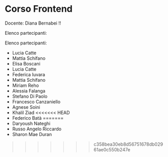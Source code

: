 # Corso Frontend

Docente: Diana Bernabei !!

Elenco partecipanti:

Elenco partecipanti:

- Lucia Catte
- Mattia Schifano
- Elisa Boscani
- Lucia Catte
- Federica Iuvara
- Mattia Schifano
- Miriam Reho
- Alessia Falanga
- Stefano Di Paolo
- Francesco Canzaniello
- Agnese Soini
- Khalil Ziad
<<<<<<< HEAD
- Federico Batà
=======
- Daryoush Nateghi
- Russo Angelo Riccardo
- Sharon Mae Duran 
>>>>>>> c358bea30eb8d56751678db02961ae0c550b247e
